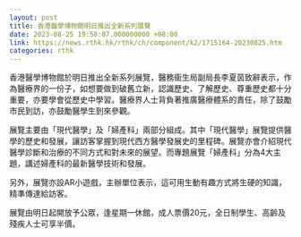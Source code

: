 ```yaml
---
layout: post
title: 香港醫學博物館明日推出全新系列展覽
date: 2023-08-25 19:58:07.000000000 +08:00
link: https://news.rthk.hk/rthk/ch/component/k2/1715164-20230825.htm
categories: rthk
---
```


香港醫學博物館於明日推出全新系列展覽，醫務衞生局副局長李夏茵致辭表示，作為醫療界的一份子，如想要做到破舊立新，認識歷史、了解歷史、尊重歷史都十分重要，亦要學會從歷史中學習。醫療界人士背負著推廣醫療體系的責任，除了鼓勵市民到訪，亦鼓勵醫學生到來參觀。

展覽主要由「現代醫學」及「婦產科」兩部分組成。其中「現代醫學」展覽提供醫學的歷史和發展，讓訪客掌握到現代西方醫學發展史的里程碑。展覽亦會介紹現代醫學診斷和治療的不同方式和對未來的展望。而專題展覽「婦產科」分為4大主題，講述婦產科的最新醫學技術和發展。

另外，展覽亦設AR小遊戲，主辦單位表示，這可用生動有趣方式將生硬的知識，精準傳達給訪客。

展覽由明日起開放予公眾，逢星期一休館，成人票價20元，全日制學生、高齡及殘疾人士可享半價。
